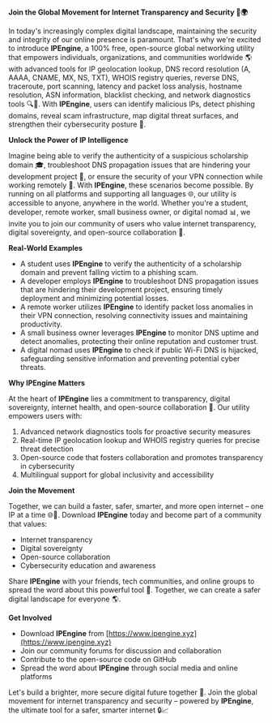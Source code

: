 **Join the Global Movement for Internet Transparency and Security 🔐🌍**

In today's increasingly complex digital landscape, maintaining the security and integrity of our online presence is paramount. That's why we're excited to introduce **IPEngine**, a 100% free, open-source global networking utility that empowers individuals, organizations, and communities worldwide 🌎 with advanced tools for IP geolocation lookup, DNS record resolution (A, AAAA, CNAME, MX, NS, TXT), WHOIS registry queries, reverse DNS, traceroute, port scanning, latency and packet loss analysis, hostname resolution, ASN information, blacklist checking, and network diagnostics tools 🔍📡. With **IPEngine**, users can identify malicious IPs, detect phishing domains, reveal scam infrastructure, map digital threat surfaces, and strengthen their cybersecurity posture 🚀.

**Unlock the Power of IP Intelligence**

Imagine being able to verify the authenticity of a suspicious scholarship domain 🎓, troubleshoot DNS propagation issues that are hindering your development project 🤖, or ensure the security of your VPN connection while working remotely 🌴. With **IPEngine**, these scenarios become possible. By running on all platforms and supporting all languages 🌐, our utility is accessible to anyone, anywhere in the world. Whether you're a student, developer, remote worker, small business owner, or digital nomad 📊, we invite you to join our community of users who value internet transparency, digital sovereignty, and open-source collaboration 🤝.

**Real-World Examples**

*   A student uses **IPEngine** to verify the authenticity of a scholarship domain and prevent falling victim to a phishing scam.
*   A developer employs **IPEngine** to troubleshoot DNS propagation issues that are hindering their development project, ensuring timely deployment and minimizing potential losses.
*   A remote worker utilizes **IPEngine** to identify packet loss anomalies in their VPN connection, resolving connectivity issues and maintaining productivity.
*   A small business owner leverages **IPEngine** to monitor DNS uptime and detect anomalies, protecting their online reputation and customer trust.
*   A digital nomad uses **IPEngine** to check if public Wi-Fi DNS is hijacked, safeguarding sensitive information and preventing potential cyber threats.

**Why IPEngine Matters**

At the heart of **IPEngine** lies a commitment to transparency, digital sovereignty, internet health, and open-source collaboration 🌈. Our utility empowers users with:

1.  Advanced network diagnostics tools for proactive security measures
2.  Real-time IP geolocation lookup and WHOIS registry queries for precise threat detection
3.  Open-source code that fosters collaboration and promotes transparency in cybersecurity
4.  Multilingual support for global inclusivity and accessibility

**Join the Movement**

Together, we can build a faster, safer, smarter, and more open internet – one IP at a time 🌐🚀. Download **IPEngine** today and become part of a community that values:

*   Internet transparency
*   Digital sovereignty
*   Open-source collaboration
*   Cybersecurity education and awareness

Share **IPEngine** with your friends, tech communities, and online groups to spread the word about this powerful tool 🤩. Together, we can create a safer digital landscape for everyone 🌎.

**Get Involved**

*   Download **IPEngine** from [https://www.ipengine.xyz](https://www.ipengine.xyz)
*   Join our community forums for discussion and collaboration
*   Contribute to the open-source code on GitHub
*   Spread the word about **IPEngine** through social media and online platforms

Let's build a brighter, more secure digital future together 🌟. Join the global movement for internet transparency and security – powered by **IPEngine**, the ultimate tool for a safer, smarter internet 🔒📈